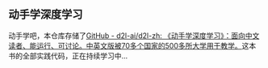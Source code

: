 ## 动手学深度学习

动手学吧，本仓库存储了[GitHub - d2l-ai/d2l-zh: 《动手学深度学习》：面向中文读者、能运行、可讨论。中英文版被70多个国家的500多所大学用于教学。](https://github.com/d2l-ai/d2l-zh)这本书的全部实践代码，正在持续学习中...
